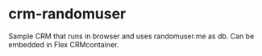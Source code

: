 # crm-randomuser
 
Sample CRM that runs in browser and uses randomuser.me as db. Can be embedded in Flex CRMcontainer.
